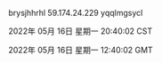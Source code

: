 brysjhhrhl 59.174.24.229 yqqlmgsycl

2022年 05月 16日 星期一 20:40:02 CST

2022年 05月 16日 星期一 12:40:02 GMT
